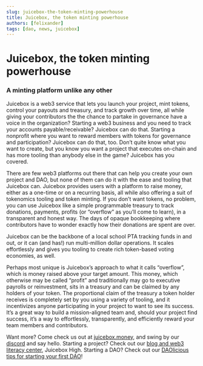 ```yaml
---
slug: juicebox-the-token-minting-powerhouse
title: Juicebox, the token minting powerhouse
authors: [felixander]
tags: [dao, news, juicebox]
---
```


# Juicebox, the token minting powerhouse

### A minting platform unlike any other

Juicebox is a web3 service that lets you launch your project, mint tokens, control your payouts and treasury, and track growth over time, all while giving your contributors the the chance to partake in governance have a voice in the organization? Starting a web3 business and you need to track your accounts payable/receivable? Juicebox can do that. Starting a nonprofit where you want to reward members with tokens for governance and participation? Juicebox can do that, too. Don’t quite know what you want to create, but you know you want a project that executes on-chain and has more tooling than anybody else in the game? Juicebox has you covered.

There are few web3 platforms out there that can help you create your own project and DAO, but none of them can do it with the ease and tooling that Juicebox can. Juicebox provides users with a platform to raise money, either as a one-time or on a recurring basis, all while also offering a suit of tokenomics tooling and token minting. If you don’t want tokens, no problem, you can use Juicebox like a simple programmable treasury to track donations, payments, profits (or “overflow” as you’ll come to learn), in a transparent and honest way. The days of opaque bookkeeping where contributors have to wonder exactly how their donations are spent are over.

Juicebox can be the backbone of a local school PTA tracking funds in and out, or it can (and has!) run multi-million dollar operations. It scales effortlessly and gives you tooling to create rich token-based voting economies, as well.

Perhaps most unique is Juicebox’s approach to what it calls “overflow”, which is money raised above your target amount. This money, which otherwise may be called “profit” and traditionally may go to executive payrolls or reinvestment, sits in a treasury and can be claimed by any holders of your token. The proportional claim of the treasury a token holder receives is completely set by you using a variety of tooling, and it incentivizes anyone participating in your project to want to see its success. It’s a great way to build a mission-aligned team and, should your project find success, it’s a way to effortlessly, transparently, and efficiently reward your team members and contributors.

Want more? Come check us out at [juicebox.money](http://juicebox.money), and swing by our [discord](https://discord.gg/WKNztrUq) and say hello. Starting a project? Check out our [blog and web3 literacy center](http://info.juicebox.money), Juicebox High. Starting a DAO? Check out our [DAOlicious tips for starting your first DAO](https://info.juicebox.money/blog/daolicious-tips-for-starting-your-first-dao)!
